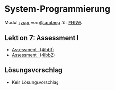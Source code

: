 # System-Programmierung
Modul [syspr]( https://www.fhnw.ch/de/studium/module/6008081) von [@tamberg](https://twitter.com/tamberg) für [FHNW](https://www.fhnw.ch/).

## Lektion 7: Assessment I
- [Assessment I (4ibb1)](http://www.tamberg.org/fhnw/2019/Syspr07Assessment_4ibb1.pdf)
- [Assessment I (4ibb2)](http://www.tamberg.org/fhnw/2019/Syspr07Assessment_4ibb2.pdf)

## Lösungsvorschlag
- Kein Lösungsvorschlag

